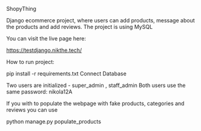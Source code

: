 ShopyThing

Django ecommerce project, where users can add products, message about the products and add reviews.
The project is using MySQL 

You can visit the live page here:

https://testdjango.nikthe.tech/


How to run project:

pip install -r requirements.txt
Connect Database

Two users are initialized - super_admin , staff_admin 
Both users use the same password: nikola12A

If you with to populate the webpage with fake products, categories and reviews you can use

python manage.py populate_products
